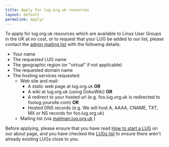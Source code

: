 ```yaml
---
title: Apply for lug.org.uk resources
layout: default
permalink: apply/
---
```

To apply for lug.org.uk resources which are available to Linux User Groups in the UK at no cost, or to request that your LUG be added to our list, please contact the [admin mailing list](mailto:admin@lug.org.uk) with the following details:

* Your name
* The requested LUG name
* The geographic region (or "virtual" if not applicable)
* The requested domain name
* The hosting services requested:
  * Web site and mail:
    * A static web page at lug.org.uk <b>OR</b>
    * A wiki at lug.org.uk (using DokuWiki) <b>OR</b>
    * A redirect to your hosted url (e.g. foo.lug.org.uk is redirected to foolug.yoursite.com) <b>OR</b>
    * Hosted DNS records (e.g. We will host A, AAAA, CNAME, TXT, MX or NS records for foo.lug.org.uk)
  * Mailing list (via [mailman.lug.org.uk](https://mailman.lug.org.uk/mailman/listinfo/) )

Before applying, please ensure that you have read [How to start a LUG](/about/#start_a_lug) on our about page, and you have checked the [LUGs list](/lugs) to ensure there aren't already existing LUGs close to you.
